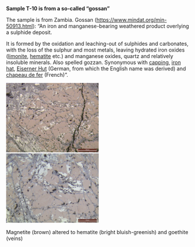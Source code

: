**Sample T-10 is from a so-called “gossan”** 

The sample is from Zambia.
Gossan (https://www.mindat.org/min-50913.html):
“An iron and manganese-bearing weathered product overlying a sulphide deposit. 

It is formed by the oxidation and leaching-out of sulphides and carbonates, with the loss of the sulphur and most metals, leaving hydrated iron oxides ([limonite](https://www.mindat.org/min-2402.html), [hematite](https://www.mindat.org/min-1856.html) etc.) and manganese oxides, quartz and relatively insoluble minerals. Also spelled gozzan.
Synonymous with [capping](https://www.mindat.org/glossary/capping), [iron hat](https://www.mindat.org/glossary/iron_hat), [Eiserner Hut](https://www.mindat.org/glossary/eiserner_hut) (German, from which the English name was derived) and [chapeau de fer](https://www.mindat.org/glossary/chapeau_de_fer) (French)”.

<img src="https://github.com/DinaKlim/Jack_Voncken/blob/main/Ore_microscopy_samples/T10/T10-10x-magnetiet-omzetting-hem-aders-goeth.jpg" alt="T1 gn" style="width:50%;">



<img src="https://github.com/DinaKlim/Jack_Voncken/blob/main/Ore_microscopy_samples/T10/T10-20x-magnetiet-omzetting-hem-aders-goeth.jpg" alt="T1 gn" style="width:50%;">

Magnetite (brown) altered to hematite (bright bluish-greenish) and goethite (veins)
